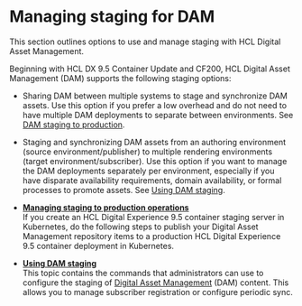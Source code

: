 # Managing staging for DAM

This section outlines options to use and manage staging with HCL Digital Asset Management.

Beginning with HCL DX 9.5 Container Update and CF200, HCL Digital Asset Management \(DAM\) supports the following staging options:

-   Sharing DAM between multiple systems to stage and synchronize DAM assets. Use this option if you prefer a low overhead and do not need to have multiple DAM deployments to separate between environments. See [DAM staging to production](../digital_asset_mgmt/dam_staging_to_production.md).
-   Staging and synchronizing DAM assets from an authoring environment \(source environment/publisher\) to multiple rendering environments \(target environment/subscriber\). Use this option if you want to manage the DAM deployments separately per environment, especially if you have disparate availability requirements, domain availability, or formal processes to promote assets. See [Using DAM staging](dam_subscription_staging.md).

-   **[Managing staging to production operations](../digital_asset_mgmt/dam_staging_to_production.md)**  
If you create an HCL Digital Experience 9.5 container staging server in Kubernetes, do the following steps to publish your Digital Asset Management repository items to a production HCL Digital Experience 9.5 container deployment in Kubernetes.
-   **[Using DAM staging](../digital_asset_mgmt/dam_subscription_staging.md)**  
This topic contains the commands that administrators can use to configure the staging of [Digital Asset Management](../digital_asset_mgmt/index.md) \(DAM\) content. This allows you to manage subscriber registration or configure periodic sync.



